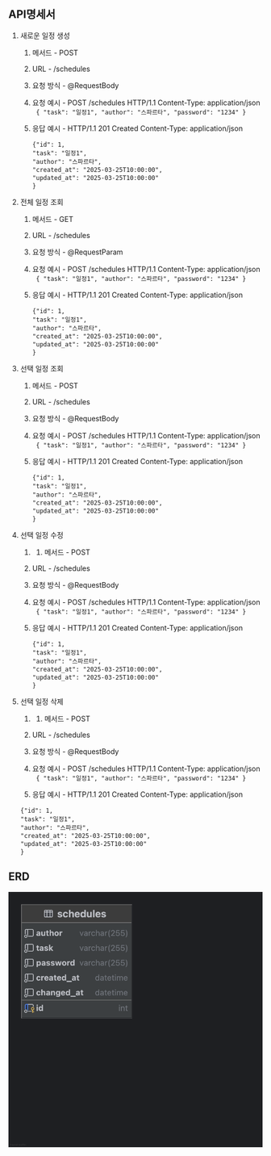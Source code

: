 API명세서
----

1. 새로운 일정 생성
   1. 메서드 - POST
   2. URL - /schedules
   3. 요청 방식  - @RequestBody
   4. 요청 예시 -
      POST /schedules HTTP/1.1
      Content-Type: application/json
      <br>```
      {
"task": "일정1",
"author": "스파르타",
"password": "1234"
}```

   5. 응답 예시 - HTTP/1.1 201 Created
      Content-Type: application/json<br>
      ```
      {"id": 1,
      "task": "일정1",
      "author": "스파르타",
      "created_at": "2025-03-25T10:00:00",
      "updated_at": "2025-03-25T10:00:00"
      }
      ```

    
2. 전체 일정 조회
    1. 메서드 - GET
    2. URL - /schedules
    3. 요청 방식  - @RequestParam
    4. 요청 예시 -
      POST /schedules HTTP/1.1
      Content-Type: application/json
      <br>```
      {
"task": "일정1",
"author": "스파르타",
"password": "1234"
}```

   5. 응답 예시 - HTTP/1.1 201 Created
      Content-Type: application/json<br>
      ```
      {"id": 1,
      "task": "일정1",
      "author": "스파르타",
      "created_at": "2025-03-25T10:00:00",
      "updated_at": "2025-03-25T10:00:00"
      }
      ```
      
3. 선택 일정 조회
   1. 메서드 - POST
    2. URL - /schedules
    3. 요청 방식  - @RequestBody
   4. 요청 예시 -
      POST /schedules HTTP/1.1
      Content-Type: application/json
      <br>```
      {
"task": "일정1",
"author": "스파르타",
"password": "1234"
}```

   5. 응답 예시 - HTTP/1.1 201 Created
      Content-Type: application/json<br>
      ```
      {"id": 1,
      "task": "일정1",
      "author": "스파르타",
      "created_at": "2025-03-25T10:00:00",
      "updated_at": "2025-03-25T10:00:00"
      }
      ```

4. 선택 일정 수정
    1. 1. 메서드 - POST
    2. URL - /schedules
    3. 요청 방식  - @RequestBody
   4. 요청 예시 -
      POST /schedules HTTP/1.1
      Content-Type: application/json
      <br>```
      {
"task": "일정1",
"author": "스파르타",
"password": "1234"
}```

   5. 응답 예시 - HTTP/1.1 201 Created
      Content-Type: application/json<br>
      ```
      {"id": 1,
      "task": "일정1",
      "author": "스파르타",
      "created_at": "2025-03-25T10:00:00",
      "updated_at": "2025-03-25T10:00:00"
      }
      ```
      
5. 선택 일정 삭제
   1. 1. 메서드 - POST
   2. URL - /schedules
   3. 요청 방식  - @RequestBody
     4. 요청 예시 -
      POST /schedules HTTP/1.1
      Content-Type: application/json
      <br>```
      {
"task": "일정1",
"author": "스파르타",
"password": "1234"
}```

      5. 응답 예시 - HTTP/1.1 201 Created
      Content-Type: application/json<br>
      ```
      {"id": 1,
      "task": "일정1",
      "author": "스파르타",
      "created_at": "2025-03-25T10:00:00",
      "updated_at": "2025-03-25T10:00:00"
      }
      ```
      

ERD 
----
![img.png](readme_file/img.png)
